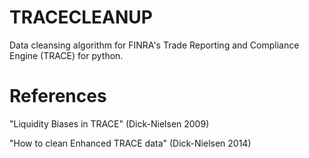 # TRACECLEANUP
Data cleansing algorithm for FINRA's Trade Reporting and Compliance Engine (TRACE) for python.

# References
"Liquidity Biases in TRACE" (Dick-Nielsen 2009) 

"How to clean Enhanced TRACE data" (Dick-Nielsen 2014)
